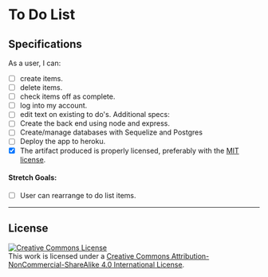 # To Do List

## Specifications

As a user, I can:
- [ ] create items.
- [ ] delete items.
- [ ] check items off as complete.
- [ ] log into my account.
- [ ] edit  text on existing to do's.
Additional specs:
- [ ] Create the back end using node and express.
- [ ] Create/manage databases with Sequelize and Postgres
- [ ] Deploy the app to heroku.
- [X] The artifact produced is properly licensed, preferably with the [MIT license][mit-license].

#### Stretch Goals:
- [ ] User can rearrange to do list items.

---

## License

<a rel="license" href="http://creativecommons.org/licenses/by-nc-sa/4.0/"><img alt="Creative Commons License" style="border-width:0" src="https://i.creativecommons.org/l/by-nc-sa/4.0/80x15.png" /></a>
<br />This work is licensed under a <a rel="license" href="http://creativecommons.org/licenses/by-nc-sa/4.0/">Creative Commons Attribution-NonCommercial-ShareAlike 4.0 International License</a>.

[mit-license]: https://opensource.org/licenses/MIT
